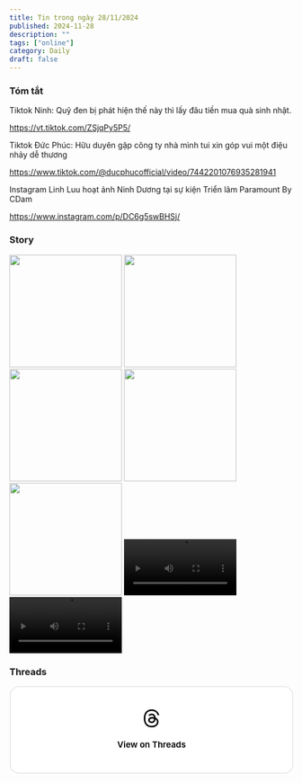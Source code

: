 ```yaml
---
title: Tin trong ngày 28/11/2024
published: 2024-11-28
description: ""
tags: ["online"]
category: Daily
draft: false
---
```


### Tóm tắt 


Tiktok Ninh: Quỹ đen bị phát hiện thế này thì lấy đâu tiền mua quà sinh nhật.

https://vt.tiktok.com/ZSjqPy5P5/

Tiktok Đức Phúc: Hữu duyên gặp công ty nhà mình tui xin góp vui một điệu nhảy dễ thương


https://www.tiktok.com/@ducphucofficial/video/7442201076935281941

Instagram Linh Luu hoạt ảnh Ninh Dương tại sự kiện Triển lãm Paramount By CDam

https://www.instagram.com/p/DC6g5swBHSj/


### Story 

<img width="200" src="https://github.com/user-attachments/assets/0a51403e-576f-450d-89e3-84d2c3f206bc" />

<img width="200" src="https://github.com/user-attachments/assets/7f360cb5-41a1-4877-aee1-8ddd61dec770" />

<img width="200" src="https://github.com/user-attachments/assets/784fde94-59c4-46d3-8dde-b1af66563f70" />

<img width="200" src="https://github.com/user-attachments/assets/8f316f85-863d-4331-bf6a-ef9b7ab96675" />

<img width="200" src="https://github.com/user-attachments/assets/7b1ec0db-bd23-4af4-93e5-8bef3b73af9d" />

<video width="200" controls>
  <source type="video/mp4" src="https://github.com/user-attachments/assets/4f2f8cd5-1ee6-4c51-8b94-db3069664349" >
</video>

<video width="200" controls>
  <source type="video/mp4" src="https://github.com/user-attachments/assets/44455406-4bbc-4998-8340-46b563b43dfa" >
</video>



### Threads 

<blockquote class="text-post-media" data-text-post-permalink="https://www.threads.net/@ninhduong_summary/post/DC65Po1zLIw" data-text-post-version="0" id="ig-tp-DC65Po1zLIw" style=" background:#FFF; border-width: 1px; border-style: solid; border-color: #00000026; border-radius: 16px; max-width:540px; margin: 1px; min-width:270px; padding:0; width:99.375%; width:-webkit-calc(100% - 2px); width:calc(100% - 2px);"> <a href="https://www.threads.net/@ninhduong_summary/post/DC65Po1zLIw" style=" background:#FFFFFF; line-height:0; padding:0 0; text-align:center; text-decoration:none; width:100%; font-family: -apple-system, BlinkMacSystemFont, sans-serif;" target="_blank"> <div style=" padding: 40px; display: flex; flex-direction: column; align-items: center;"><div style=" display:block; height:32px; width:32px; padding-bottom:20px;"> <svg aria-label="Threads" height="32px" role="img" viewBox="0 0 192 192" width="32px" xmlns="http://www.w3.org/2000/svg"> <path d="M141.537 88.9883C140.71 88.5919 139.87 88.2104 139.019 87.8451C137.537 60.5382 122.616 44.905 97.5619 44.745C97.4484 44.7443 97.3355 44.7443 97.222 44.7443C82.2364 44.7443 69.7731 51.1409 62.102 62.7807L75.881 72.2328C81.6116 63.5383 90.6052 61.6848 97.2286 61.6848C97.3051 61.6848 97.3819 61.6848 97.4576 61.6855C105.707 61.7381 111.932 64.1366 115.961 68.814C118.893 72.2193 120.854 76.925 121.825 82.8638C114.511 81.6207 106.601 81.2385 98.145 81.7233C74.3247 83.0954 59.0111 96.9879 60.0396 116.292C60.5615 126.084 65.4397 134.508 73.775 140.011C80.8224 144.663 89.899 146.938 99.3323 146.423C111.79 145.74 121.563 140.987 128.381 132.296C133.559 125.696 136.834 117.143 138.28 106.366C144.217 109.949 148.617 114.664 151.047 120.332C155.179 129.967 155.42 145.8 142.501 158.708C131.182 170.016 117.576 174.908 97.0135 175.059C74.2042 174.89 56.9538 167.575 45.7381 153.317C35.2355 139.966 29.8077 120.682 29.6052 96C29.8077 71.3178 35.2355 52.0336 45.7381 38.6827C56.9538 24.4249 74.2039 17.11 97.0132 16.9405C119.988 17.1113 137.539 24.4614 149.184 38.788C154.894 45.8136 159.199 54.6488 162.037 64.9503L178.184 60.6422C174.744 47.9622 169.331 37.0357 161.965 27.974C147.036 9.60668 125.202 0.195148 97.0695 0H96.9569C68.8816 0.19447 47.2921 9.6418 32.7883 28.0793C19.8819 44.4864 13.2244 67.3157 13.0007 95.9325L13 96L13.0007 96.0675C13.2244 124.684 19.8819 147.514 32.7883 163.921C47.2921 182.358 68.8816 191.806 96.9569 192H97.0695C122.03 191.827 139.624 185.292 154.118 170.811C173.081 151.866 172.51 128.119 166.26 113.541C161.776 103.087 153.227 94.5962 141.537 88.9883ZM98.4405 129.507C88.0005 130.095 77.1544 125.409 76.6196 115.372C76.2232 107.93 81.9158 99.626 99.0812 98.6368C101.047 98.5234 102.976 98.468 104.871 98.468C111.106 98.468 116.939 99.0737 122.242 100.233C120.264 124.935 108.662 128.946 98.4405 129.507Z" /></svg></div><div style=" font-size: 15px; line-height: 21px; color: #000000; font-weight: 600; "> View on Threads</div></div></a></blockquote>
<script async src="https://www.threads.net/embed.js"></script>